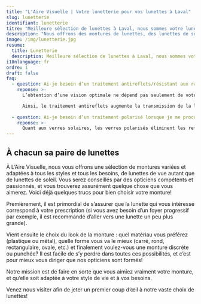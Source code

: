 ```yaml
---
title: "L'Aire Visuelle | Votre lunetterie pour vos lunettes à Laval"
slug: lunetterie
identifiant: lunetterie
titre: "Meilleure sélection de lunettes à Laval, nous sommes votre lunetterie"
description: "Nous offrons des montures de lunettes, des lunettes de soleils, des lunettes de prescription et des verres de contact."
image: /img/lunetterie.jpg
resume:
  title: Lunetterie
  description: Meilleure sélection de lunettes à Laval, nous sommes votre lunetterie
i18nlanguage: fr
ordre: 1
draft: false
faq: 
  - question: Ai-je besoin d’un traitement antireflets/résistant aux rayures lorsque je me procure des verres correcteurs ?
    reponse: >-
      L’obtention d’une vision optimale ne dépend pas seulement de votre prescription en lunettes; les différents traitements maintenant offerts maximiseront le rendement des verres correcteurs en augmentant leur transparence, vous procurant une image aussi naturelle que possible. 

      Ainsi, le traitement antireflets augmente la transmission de la lumière et élimine les reflets sur la surface des verres. Votre regard est ainsi mis en valeur. Il aide également à diminuer la fatigue visuelle.
 
  - question: Ai-je besoin d’un traitement polarisé lorsque je me procure une lunette solaire ?
    reponse: >-
      Quant aux verres solaires, les verres polarisés éliminent les reflets nuisibles émis par les objets ou les surfaces réfléchissantes auxquelles nous sommes exposés tous les jours. Ils sont donc fortement recommandés!
---
```


## À chacun sa paire de lunettes

À L’Aire Visuelle, nous vous offrons une sélection de montures variées et adaptées à tous les styles et tous les besoins, de lunettes de vue autant que de lunettes de soleil. Vous serez conseillés par des opticiens compétents et passionnés, et vous trouverez assurément quelque chose que vous aimerez. Voici déjà quelques trucs pour bien choisir votre monture!

Premièrement, il est primordial de s’assurer que la lunette qui vous intéresse correspond à votre prescription (si vous avez besoin d’un foyer progressif par exemple, il est recommandé d’aller vers une lunette un peu plus grande).

Vient ensuite le choix du look de la monture : quel matériau vous préférez (plastique ou métal), quelle forme vous va le mieux (carré, rond, rectangulaire, ovale, etc.) et finalement voulez-vous une monture discrète ou punchée? Il est facile de s’y perdre dans toutes ces possibilités, et c’est pour mieux vous diriger que nos opticiens sont formés!

Notre mission est de faire en sorte que vous aimiez vraiment votre monture, et qu’elle soit adaptée à votre style de vie et à vos besoins.

Venez nous visiter afin de jeter un premier coup d’œil à notre vaste choix de lunettes!
